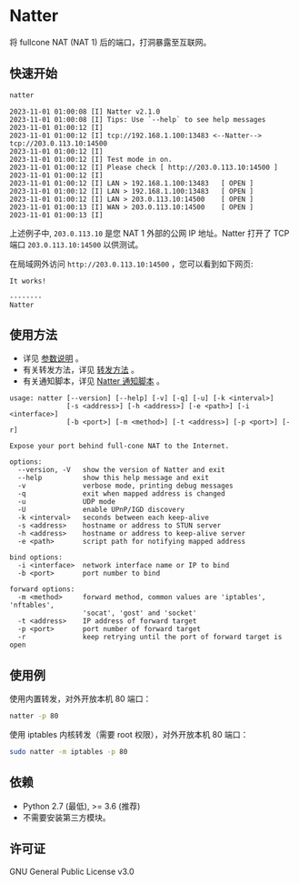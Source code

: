 # Natter

将 fullcone NAT (NAT 1) 后的端口，打洞暴露至互联网。

## 快速开始

```bash
natter
```

```
2023-11-01 01:00:08 [I] Natter v2.1.0
2023-11-01 01:00:08 [I] Tips: Use `--help` to see help messages
2023-11-01 01:00:12 [I]
2023-11-01 01:00:12 [I] tcp://192.168.1.100:13483 <--Natter--> tcp://203.0.113.10:14500
2023-11-01 01:00:12 [I]
2023-11-01 01:00:12 [I] Test mode in on.
2023-11-01 01:00:12 [I] Please check [ http://203.0.113.10:14500 ]
2023-11-01 01:00:12 [I]
2023-11-01 01:00:12 [I] LAN > 192.168.1.100:13483   [ OPEN ]
2023-11-01 01:00:12 [I] LAN > 192.168.1.100:13483   [ OPEN ]
2023-11-01 01:00:12 [I] LAN > 203.0.113.10:14500    [ OPEN ]
2023-11-01 01:00:13 [I] WAN > 203.0.113.10:14500    [ OPEN ]
2023-11-01 01:00:13 [I]
```

上述例子中, `203.0.113.10` 是您 NAT 1 外部的公网 IP 地址。Natter 打开了 TCP 端口 `203.0.113.10:14500` 以供测试。

在局域网外访问 `http://203.0.113.10:14500` ，您可以看到如下网页:

```
It works!

--------
Natter
```

## 使用方法

- 详见 [参数说明](usage.md) 。
- 有关转发方法，详见 [转发方法](forward.md) 。
- 有关通知脚本，详见 [Natter 通知脚本](script.md) 。

```
usage: natter [--version] [--help] [-v] [-q] [-u] [-k <interval>]
              [-s <address>] [-h <address>] [-e <path>] [-i <interface>]
              [-b <port>] [-m <method>] [-t <address>] [-p <port>] [-r]

Expose your port behind full-cone NAT to the Internet.

options:
  --version, -V   show the version of Natter and exit
  --help          show this help message and exit
  -v              verbose mode, printing debug messages
  -q              exit when mapped address is changed
  -u              UDP mode
  -U              enable UPnP/IGD discovery
  -k <interval>   seconds between each keep-alive
  -s <address>    hostname or address to STUN server
  -h <address>    hostname or address to keep-alive server
  -e <path>       script path for notifying mapped address

bind options:
  -i <interface>  network interface name or IP to bind
  -b <port>       port number to bind

forward options:
  -m <method>     forward method, common values are 'iptables', 'nftables',
                  'socat', 'gost' and 'socket'
  -t <address>    IP address of forward target
  -p <port>       port number of forward target
  -r              keep retrying until the port of forward target is open
```

## 使用例

使用内置转发，对外开放本机 80 端口：

```bash
natter -p 80
```

使用 iptables 内核转发（需要 root 权限），对外开放本机 80 端口：

```bash
sudo natter -m iptables -p 80
```

## 依赖

- Python 2.7 (最低), >= 3.6 (推荐)
- 不需要安装第三方模块。

## 许可证

GNU General Public License v3.0
